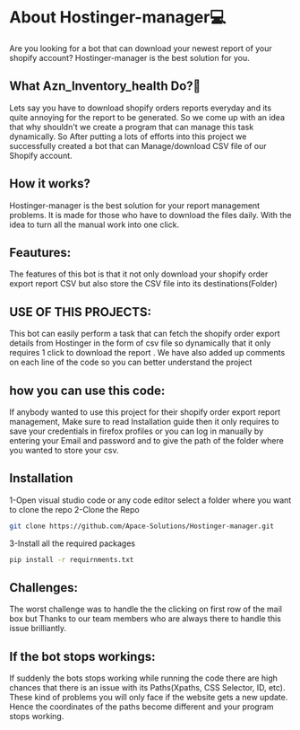 
# About Hostinger-manager💻
Are you looking for a bot that can download your newest report of your shopify account? Hostinger-manager is the best solution for you.



## What Azn_Inventory_health Do?🤔

Lets say you have to download shopify orders reports everyday and its quite annoying for the report to be generated. So we come up with an idea that why shouldn't we create a program that can manage this task dynamically. So After putting a lots of efforts into this project we successfully created a bot that can Manage/download CSV file of our Shopify account.

## How it works?
Hostinger-manager is the best solution for your report management problems. It is made for those who have to download the files daily. With the idea to turn all the manual work into one click.

## Feautures:
The features of this bot is that it not only download your shopify order export report CSV but also store the CSV file into its destinations(Folder)

## USE OF THIS PROJECTS:
This bot can easily perform a task that can fetch the shopify order export details from Hostinger in the form of csv file so dynamically that it only requires 1 click to download the report . We have also added up comments on each line of the code so you can better understand the project

## how you can use this code:
If anybody wanted to use this project for their shopify order export report management, Make sure to read Installation guide then it only requires to save your credentials in firefox profiles or you can log in manually by entering your Email and password and to give the path of the folder where you wanted to store your csv.

## Installation

1-Open visual studio code or any code editor select a folder where you want to clone the repo
2-Clone the Repo

```bash
git clone https://github.com/Apace-Solutions/Hostinger-manager.git
```
3-Install all the required packages

```bash
pip install -r requirnments.txt
```

## Challenges:
The worst challenge was to handle the the clicking on first row of the mail box but Thanks to our team members who are always there to handle this issue brilliantly.

## If the bot stops workings:
If suddenly the bots stops working while running the code there are high chances that there is an issue with its Paths(Xpaths, CSS Selector, ID, etc). These kind of problems you will only face if the website gets a new update. Hence the coordinates of the paths become different and your program stops working.
